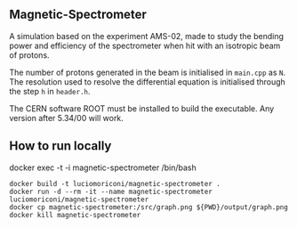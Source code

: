 ## Magnetic-Spectrometer 
A simulation based on the experiment AMS-02, made to study the bending power and efficiency of the spectrometer when hit with an isotropic beam of protons.  

The number of protons generated in the beam is initialised in `main.cpp` as `N`. The resolution used to resolve the differential equation is initialised through the step `h` in `header.h`. 

The CERN software ROOT must be installed to build the executable. Any version after 5.34/00 will work.

## How to run locally

docker exec -t -i magnetic-spectrometer /bin/bash

```
docker build -t luciomoriconi/magnetic-spectrometer .
docker run -d --rm -it --name magnetic-spectrometer luciomoriconi/magnetic-spectrometer
docker cp magnetic-spectrometer:/src/graph.png ${PWD}/output/graph.png
docker kill magnetic-spectrometer
```